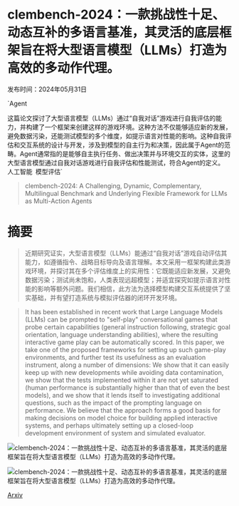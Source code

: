 # clembench-2024：一款挑战性十足、动态互补的多语言基准，其灵活的底层框架旨在将大型语言模型（LLMs）打造为高效的多动作代理。

发布时间：2024年05月31日

`Agent

这篇论文探讨了大型语言模型（LLMs）通过“自我对话”游戏进行自我评估的能力，并构建了一个框架来创建这样的游戏环境。这种方法不仅能够适应新的发展，避免数据污染，还能测试模型的多个维度，如提示语言对性能的影响。这种自我评估和交互系统的设计与开发，涉及到模型的自主行为和决策，因此属于Agent的范畴。Agent通常指的是能够自主执行任务、做出决策并与环境交互的实体，这里的大型语言模型通过自我对话游戏进行自我评估和性能测试，符合Agent的定义。` `人工智能` `模型评估`

> clembench-2024: A Challenging, Dynamic, Complementary, Multilingual Benchmark and Underlying Flexible Framework for LLMs as Multi-Action Agents

# 摘要

> 近期研究证实，大型语言模型（LLMs）能通过“自我对话”游戏自动评估其能力，如遵循指令、战略目标导向及语言理解。本文采用一框架构建此类游戏环境，并探讨其在多个评估维度上的实用性：它既能适应新发展，又避免数据污染；测试尚未饱和，人类表现远超模型；并适宜探究如提示语言对性能的影响等额外问题。我们相信，此方法为选择模型构建交互系统提供了坚实基础，并有望打造系统与模拟评估器的闭环开发环境。

> It has been established in recent work that Large Language Models (LLMs) can be prompted to "self-play" conversational games that probe certain capabilities (general instruction following, strategic goal orientation, language understanding abilities), where the resulting interactive game play can be automatically scored. In this paper, we take one of the proposed frameworks for setting up such game-play environments, and further test its usefulness as an evaluation instrument, along a number of dimensions: We show that it can easily keep up with new developments while avoiding data contamination, we show that the tests implemented within it are not yet saturated (human performance is substantially higher than that of even the best models), and we show that it lends itself to investigating additional questions, such as the impact of the prompting language on performance. We believe that the approach forms a good basis for making decisions on model choice for building applied interactive systems, and perhaps ultimately setting up a closed-loop development environment of system and simulated evaluator.

![clembench-2024：一款挑战性十足、动态互补的多语言基准，其灵活的底层框架旨在将大型语言模型（LLMs）打造为高效的多动作代理。](../../../paper_images/2405.20859/clemb_arena_bump.png)

![clembench-2024：一款挑战性十足、动态互补的多语言基准，其灵活的底层框架旨在将大型语言模型（LLMs）打造为高效的多动作代理。](../../../paper_images/2405.20859/clemb_helm_bump.png)

[Arxiv](https://arxiv.org/abs/2405.20859)